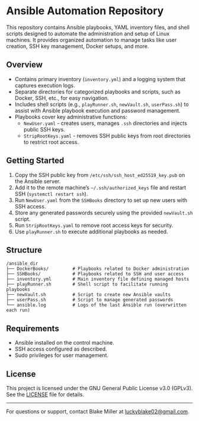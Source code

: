 # Ansible Automation Repository

This repository contains Ansible playbooks, YAML inventory files, and shell scripts designed to automate the administration and setup of Linux machines. It provides organized automation to manage tasks like user creation, SSH key management, Docker setups, and more.

## Overview

- Contains primary inventory (`inventory.yml`) and a logging system that captures execution logs.
- Separate directories for categorized playbooks and scripts, such as Docker, SSH, etc., for easy navigation.
- Includes shell scripts (e.g., `playRunner.sh`, `newVault.sh`, `userPass.sh`) to assist with Ansible playbook execution and password management.
- Playbooks cover key administrative functions:
  - `NewUser.yaml` - creates users, manages `.ssh` directories and injects public SSH keys.
  - `StripRootKeys.yaml` - removes SSH public keys from root directories to restrict root access.

## Getting Started

1. Copy the SSH public key from `/etc/ssh/ssh_host_ed25519_key.pub` on the Ansible server.
2. Add it to the remote machine’s `~/.ssh/authorized_keys` file and restart SSH (`systemctl restart ssh`).
3. Run `NewUser.yaml` from the `SSHBooks` directory to set up new users with SSH access.
4. Store any generated passwords securely using the provided `newVault.sh` script.
5. Run `StripRootKeys.yaml` to remove root access keys for security.
6. Use `playRunner.sh` to execute additional playbooks as needed.

## Structure

```
/ansible_dir
├── DockerBooks/         # Playbooks related to Docker administration
├── SSHBooks/            # Playbooks related to SSH and user access
├── inventory.yml        # Main inventory file defining managed hosts
├── playRunner.sh        # Shell script to facilitate running playbooks
├── newVault.sh          # Script to create new Ansible vaults
├── userPass.sh          # Script to manage generated passwords
└── ansible.log          # Logs of the last Ansible run (overwritten each run)
```

## Requirements

- Ansible installed on the control machine.
- SSH access configured as described.
- Sudo privileges for user management.

## License

This project is licensed under the GNU General Public License v3.0 (GPLv3). See the [LICENSE](LICENSE) file for details.

---

For questions or support, contact Blake Miller at luckyblake02@gmail.com.

```
